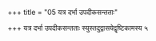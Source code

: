 +++
title = "05 यत्र दर्भा उपदीकसन्तताः"

+++
यत्र दर्भा उपदीकसन्तताः स्युस्तदुद्वासयेद्वृष्टिकामस्य ५
